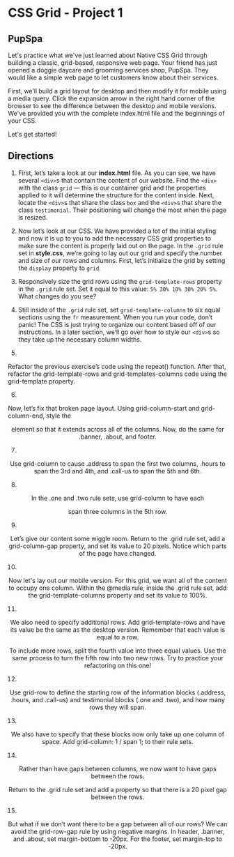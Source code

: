 # CSS Grid - Project 1

## PupSpa

Let's practice what we've just learned about Native CSS Grid through building a classic, grid-based, responsive web page. Your friend has just opened a doggie daycare and grooming services shop, PupSpa. They would like a simple web page to let customers know about their services.

First, we’ll build a grid layout for desktop and then modify it for mobile using a media query. Click the expansion arrow in the right hand corner of the browser to see the difference between the desktop and mobile versions. We've provided you with the complete index.html file and the beginnings of your CSS.

Let's get started!

## Directions

1. First, let’s take a look at our **index.html** file. As you can see, we have several `<div>`s that contain the content of our website. Find the `<div>` with the class `grid` — this is our container grid and the properties applied to it will determine the structure for the content inside. Next, locate the `<div>`s that share the class `box` and the `<div>`s that share the class `testimonial`. Their positioning will change the most when the page is resized.

2. Now let’s look at our CSS. We have provided a lot of the initial styling and now it is up to you to add the necessary CSS grid properties to make sure the content is properly laid out on the page. In the `.grid` rule set in **style.css**, we’re going to lay out our grid and specify the number and size of our rows and columns. First, let’s initialize the grid by setting the `display` property to `grid`.

3. Responsively size the grid rows using the `grid-template-rows` property in the `.grid` rule set. Set it equal to this value: `5% 30% 10% 30% 20% 5%`. What changes do you see?

4. Still inside of the `.grid` rule set, set `grid-template-columns` to six equal sections using the `fr` measurement. When you run your code, don’t panic! The CSS is just trying to organize our content based off of our instructions. In a later section, we’ll go over how to style our `<div>`s so they take up the necessary column widths.

5.
Refactor the previous exercise’s code using the repeat() function. After that, refactor the grid-template-rows and grid-templates-columns code using the grid-template property.

6.
Now, let’s fix that broken page layout. Using grid-column-start and grid-column-end, style the <header> element so that it extends across all of the columns. Now, do the same for .banner, .about, and footer.

7.
Use grid-column to cause .address to span the first two columns, .hours to span the 3rd and 4th, and .call-us to span the 5th and 6th.

8.
In the .one and .two rule sets, use grid-column to have each <div> span three columns in the 5th row.

9.
Let’s give our content some wiggle room. Return to the .grid rule set, add a grid-column-gap property, and set its value to 20 pixels. Notice which parts of the page have changed.

10.
Now let's lay out our mobile version. For this grid, we want all of the content to occupy one column. Within the @media rule, inside the .grid rule set, add the grid-template-columns property and set its value to 100%.

11.
We also need to specify additional rows. Add grid-template-rows and have its value be the same as the desktop version. Remember that each value is equal to a row.

To include more rows, split the fourth value into three equal values. Use the same process to turn the fifth row into two new rows. Try to practice your refactoring on this one!

12.
Use grid-row to define the starting row of the information blocks (.address, .hours, and .call-us) and testimonial blocks (.one and .two), and how many rows they will span.

13.
We also have to specify that these blocks now only take up one column of space. Add grid-column: 1 / span 1; to their rule sets.

14.
Rather than have gaps between columns, we now want to have gaps between the rows.

Return to the .grid rule set and add a property so that there is a 20 pixel gap between the rows.

15.
But what if we don’t want there to be a gap between all of our rows? We can avoid the grid-row-gap rule by using negative margins. In header, .banner, and .about, set margin-bottom to -20px. For the footer, set margin-top to -20px.
